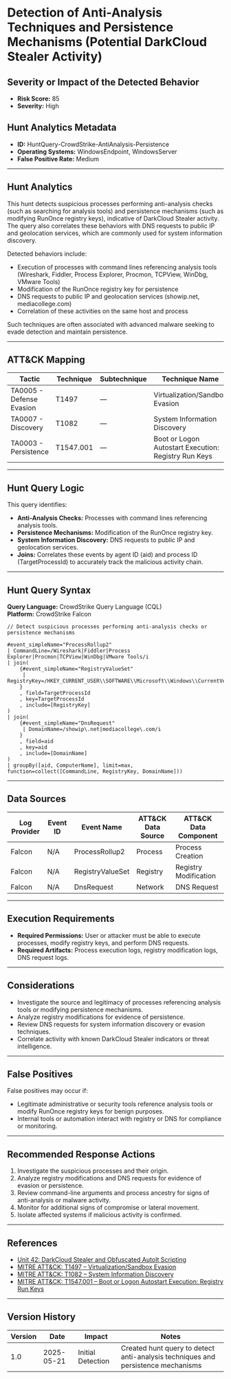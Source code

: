 # Detection of Anti-Analysis Techniques and Persistence Mechanisms (Potential DarkCloud Stealer Activity)

## Severity or Impact of the Detected Behavior
- **Risk Score:** 85
- **Severity:** High

## Hunt Analytics Metadata

- **ID:** HuntQuery-CrowdStrike-AntiAnalysis-Persistence
- **Operating Systems:** WindowsEndpoint, WindowsServer
- **False Positive Rate:** Medium

---

## Hunt Analytics

This hunt detects suspicious processes performing anti-analysis checks (such as searching for analysis tools) and persistence mechanisms (such as modifying RunOnce registry keys), indicative of DarkCloud Stealer activity. The query also correlates these behaviors with DNS requests to public IP and geolocation services, which are commonly used for system information discovery.

Detected behaviors include:

- Execution of processes with command lines referencing analysis tools (Wireshark, Fiddler, Process Explorer, Procmon, TCPView, WinDbg, VMware Tools)
- Modification of the RunOnce registry key for persistence
- DNS requests to public IP and geolocation services (showip.net, mediacollege.com)
- Correlation of these activities on the same host and process

Such techniques are often associated with advanced malware seeking to evade detection and maintain persistence.

---

## ATT&CK Mapping

| Tactic                        | Technique    | Subtechnique | Technique Name                                             |
|------------------------------|--------------|--------------|-----------------------------------------------------------|
| TA0005 - Defense Evasion     | T1497        | —            | Virtualization/Sandbox Evasion                            |
| TA0007 - Discovery           | T1082        | —            | System Information Discovery                              |
| TA0003 - Persistence         | T1547.001    | —            | Boot or Logon Autostart Execution: Registry Run Keys      |

---

## Hunt Query Logic

This query identifies:

- **Anti-Analysis Checks:** Processes with command lines referencing analysis tools.
- **Persistence Mechanisms:** Modification of the RunOnce registry key.
- **System Information Discovery:** DNS requests to public IP and geolocation services.
- **Joins:** Correlates these events by agent ID (aid) and process ID (TargetProcessId) to accurately track the malicious activity chain.

---

## Hunt Query Syntax

**Query Language:** CrowdStrike Query Language (CQL)  
**Platform:** CrowdStrike Falcon

```fql
// Detect suspicious processes performing anti-analysis checks or persistence mechanisms

#event_simpleName="ProcessRollup2" 
| CommandLine=/Wireshark|Fiddler|Process Explorer|Procmon|TCPView|WinDbg|VMware Tools/i 
| join( 
    {#event_simpleName="RegistryValueSet" 
     | RegistryKey=/HKEY_CURRENT_USER\\SOFTWARE\\Microsoft\\Windows\\CurrentVersion\\RunOnce\\.*/ 
    } 
    , field=TargetProcessId 
    , key=TargetProcessId 
    , include=[RegistryKey] 
) 
| join( 
    {#event_simpleName="DnsRequest" 
     | DomainName=/showip\.net|mediacollege\.com/i 
    } 
    , field=aid 
    , key=aid 
    , include=[DomainName] 
) 
| groupBy([aid, ComputerName], limit=max, function=collect([CommandLine, RegistryKey, DomainName])) 
```

---

## Data Sources

| Log Provider | Event ID         | Event Name         | ATT&CK Data Source  | ATT&CK Data Component  |
|--------------|------------------|--------------------|---------------------|------------------------|
| Falcon       | N/A              | ProcessRollup2     | Process             | Process Creation       |
| Falcon       | N/A              | RegistryValueSet   | Registry            | Registry Modification  |
| Falcon       | N/A              | DnsRequest         | Network             | DNS Request            |

---

## Execution Requirements

- **Required Permissions:** User or attacker must be able to execute processes, modify registry keys, and perform DNS requests.
- **Required Artifacts:** Process execution logs, registry modification logs, DNS request logs.

---

## Considerations

- Investigate the source and legitimacy of processes referencing analysis tools or modifying persistence mechanisms.
- Analyze registry modifications for evidence of persistence.
- Review DNS requests for system information discovery or evasion techniques.
- Correlate activity with known DarkCloud Stealer indicators or threat intelligence.

---

## False Positives

False positives may occur if:

- Legitimate administrative or security tools reference analysis tools or modify RunOnce registry keys for benign purposes.
- Internal tools or automation interact with registry or DNS for compliance or monitoring.

---

## Recommended Response Actions

1. Investigate the suspicious processes and their origin.
2. Analyze registry modifications and DNS requests for evidence of evasion or persistence.
3. Review command-line arguments and process ancestry for signs of anti-analysis or malware activity.
4. Monitor for additional signs of compromise or lateral movement.
5. Isolate affected systems if malicious activity is confirmed.

---

## References

- [Unit 42: DarkCloud Stealer and Obfuscated AutoIt Scripting](https://unit42.paloaltonetworks.com/darkcloud-stealer-and-obfuscated-autoit-scripting/)
- [MITRE ATT&CK: T1497 – Virtualization/Sandbox Evasion](https://attack.mitre.org/techniques/T1497/)
- [MITRE ATT&CK: T1082 – System Information Discovery](https://attack.mitre.org/techniques/T1082/)
- [MITRE ATT&CK: T1547.001 – Boot or Logon Autostart Execution: Registry Run Keys](https://attack.mitre.org/techniques/T1547/001/)

---

## Version History

| Version | Date       | Impact            | Notes                                                                                      |
|---------|------------|-------------------|--------------------------------------------------------------------------------------------|
| 1.0     | 2025-05-21 | Initial Detection | Created hunt query to detect anti-analysis techniques and persistence mechanisms |
